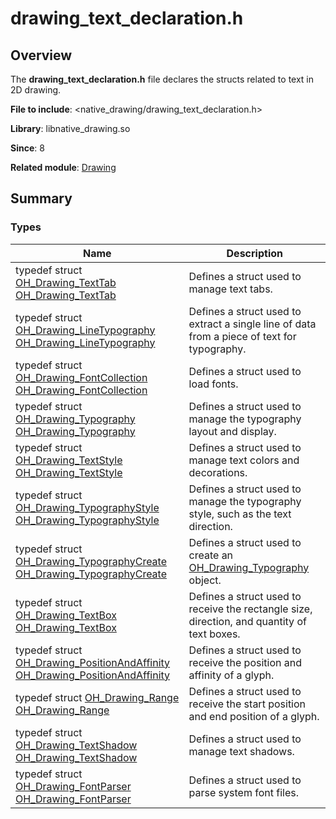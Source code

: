 # drawing_text_declaration.h


## Overview

The **drawing_text_declaration.h** file declares the structs related to text in 2D drawing.

**File to include**: &lt;native_drawing/drawing_text_declaration.h&gt;

**Library**: libnative_drawing.so

**Since**: 8

**Related module**: [Drawing](_drawing.md)


## Summary


### Types

| Name| Description| 
| -------- | -------- |
| typedef struct [OH_Drawing_TextTab](_drawing.md#oh_drawing_texttab) [OH_Drawing_TextTab](_drawing.md#oh_drawing_texttab) | Defines a struct used to manage text tabs. | 
| typedef struct [OH_Drawing_LineTypography](_drawing.md#oh_drawing_linetypography) [OH_Drawing_LineTypography](_drawing.md#oh_drawing_linetypography) | Defines a struct used to extract a single line of data from a piece of text for typography. |
| typedef struct [OH_Drawing_FontCollection](_drawing.md#oh_drawing_fontcollection)  [OH_Drawing_FontCollection](_drawing.md#oh_drawing_fontcollection) | Defines a struct used to load fonts.| 
| typedef struct [OH_Drawing_Typography](_drawing.md#oh_drawing_typography)  [OH_Drawing_Typography](_drawing.md#oh_drawing_typography) | Defines a struct used to manage the typography layout and display.| 
| typedef struct [OH_Drawing_TextStyle](_drawing.md#oh_drawing_textstyle)  [OH_Drawing_TextStyle](_drawing.md#oh_drawing_textstyle) | Defines a struct used to manage text colors and decorations.| 
| typedef struct [OH_Drawing_TypographyStyle](_drawing.md#oh_drawing_typographystyle)  [OH_Drawing_TypographyStyle](_drawing.md#oh_drawing_typographystyle) | Defines a struct used to manage the typography style, such as the text direction.| 
| typedef struct [OH_Drawing_TypographyCreate](_drawing.md#oh_drawing_typographycreate)  [OH_Drawing_TypographyCreate](_drawing.md#oh_drawing_typographycreate) | Defines a struct used to create an [OH_Drawing_Typography](_drawing.md#oh_drawing_typography) object.| 
| typedef struct [OH_Drawing_TextBox](_drawing.md#oh_drawing_textbox)  [OH_Drawing_TextBox](_drawing.md#oh_drawing_textbox) | Defines a struct used to receive the rectangle size, direction, and quantity of text boxes.| 
| typedef struct [OH_Drawing_PositionAndAffinity](_drawing.md#oh_drawing_positionandaffinity)  [OH_Drawing_PositionAndAffinity](_drawing.md#oh_drawing_positionandaffinity) | Defines a struct used to receive the position and affinity of a glyph.| 
| typedef struct [OH_Drawing_Range](_drawing.md#oh_drawing_range)  [OH_Drawing_Range](_drawing.md#oh_drawing_range) | Defines a struct used to receive the start position and end position of a glyph.| 
| typedef struct [OH_Drawing_TextShadow](_drawing.md#oh_drawing_textshadow)  [OH_Drawing_TextShadow](_drawing.md#oh_drawing_textshadow) | Defines a struct used to manage text shadows.| 
| typedef struct [OH_Drawing_FontParser](_drawing.md#oh_drawing_fontparser)  [OH_Drawing_FontParser](_drawing.md#oh_drawing_fontparser) | Defines a struct used to parse system font files.| 
